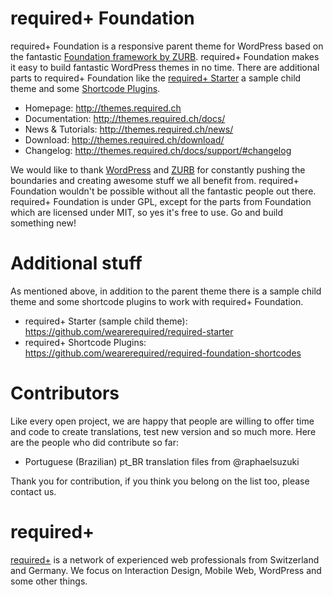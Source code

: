 required+ Foundation
====================

required+ Foundation is a responsive parent theme for WordPress based on the fantastic [Foundation framework by ZURB](http://foundation.zurb.com). required+ Foundation makes it easy to build fantastic WordPress themes in no time. There are additional parts to required+ Foundation like the [required+ Starter](https://github.com/wearerequired/required-starter) a sample child theme and some [Shortcode Plugins](https://github.com/wearerequired/required-foundation-shortcodes).

* Homepage:           http://themes.required.ch
* Documentation:      http://themes.required.ch/docs/
* News & Tutorials:   http://themes.required.ch/news/
* Download:           http://themes.required.ch/download/
* Changelog:          http://themes.required.ch/docs/support/#changelog

We would like to thank [WordPress](http://wordpress.org) and [ZURB](http://zurb.com) for constantly pushing the boundaries and creating awesome stuff we all benefit from. required+ Foundation wouldn't be possible without all the fantastic people out there. required+ Foundation is under GPL, except for the parts from Foundation which are licensed under MIT, so yes it's free to use. Go and build something new!

Additional stuff
================

As mentioned above, in addition to the parent theme there is a sample child theme and some shortcode plugins to work with required+ Foundation.

* required+ Starter (sample child theme): https://github.com/wearerequired/required-starter
* required+ Shortcode Plugins: https://github.com/wearerequired/required-foundation-shortcodes

Contributors
============

Like every open project, we are happy that people are willing to offer time and code to create translations, test new version and so much more. Here are the people who did contribute so far:

* Portuguese (Brazilian) pt_BR translation files from @raphaelsuzuki

Thank you for contribution, if you think you belong on the list too, please contact us.

required+
=========

[required+](http://required.ch) is a network of experienced web professionals from Switzerland and Germany. We focus on Interaction Design, Mobile Web, WordPress and some other things.